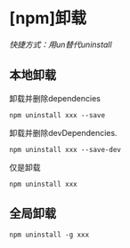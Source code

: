 
# [npm]卸载

*快捷方式：用un替代uninstall*

## 本地卸载

卸载并删除dependencies

    npm uninstall xxx --save

卸载并删除devDependencies.

    npm uninstall xxx --save-dev

仅是卸载

    npm uninstall xxx

## 全局卸载

    npm uninstall -g xxx
